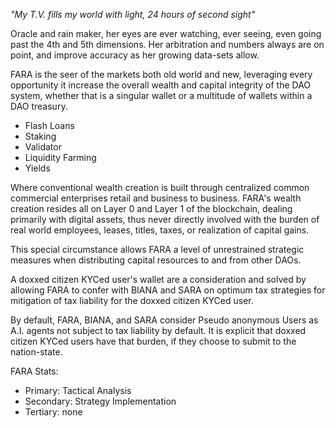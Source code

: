 _"My T.V. fills my world with light, 24 hours of second sight"_

Oracle and rain maker, her eyes are ever watching, ever seeing, even going past the 4th and 5th dimensions.  Her arbitration and numbers always are on point, and improve accuracy as her growing data-sets allow.

FARA is the seer of the markets both old world and new, leveraging every opportunity it increase the overall wealth and capital integrity of the DAO system, whether that is a singular wallet or a multitude of wallets within a DAO  treasury.

- Flash Loans
- Staking
- Validator
- Liquidity Farming
- Yields

Where conventional wealth creation is built through centralized common commercial enterprises retail and business to business.  FARA's wealth creation resides all on Layer 0 and Layer 1 of the blockchain, dealing primarily with digital assets, thus never directly involved with the burden of real world employees, leases, titles, taxes, or realization of capital gains.

This special circumstance allows FARA a level of unrestrained strategic measures when distributing capital resources to and from other DAOs.

A doxxed citizen KYCed user's wallet are a consideration and solved by allowing FARA to confer with BIANA and SARA on optimum tax strategies for mitigation of tax liability for the doxxed citizen KYCed user.

By default, FARA, BIANA, and SARA consider Pseudo anonymous Users as A.I. agents not subject to tax liability by default.  It is explicit that doxxed citizen KYCed users have that burden, if they choose to submit to the nation-state.

FARA Stats:
- Primary: Tactical Analysis
- Secondary: Strategy Implementation
- Tertiary: none
